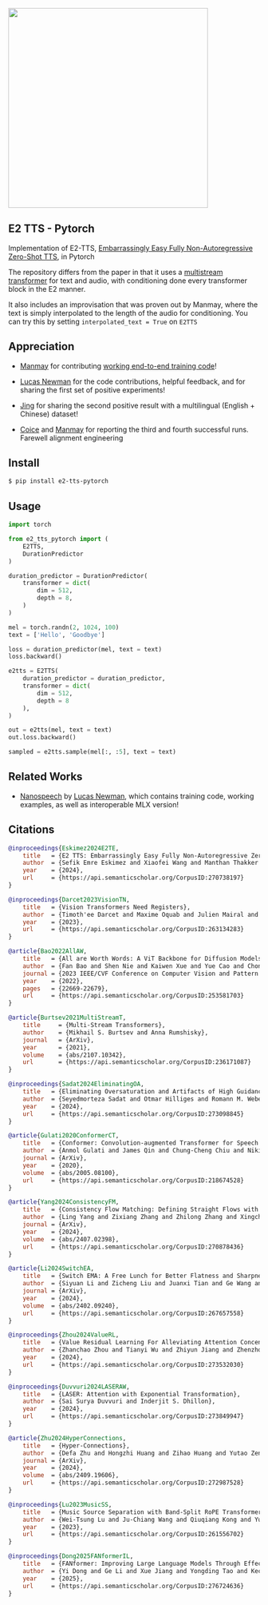 
<img src="./e2-tts.png" width="400px"></img>

## E2 TTS - Pytorch

Implementation of E2-TTS, <a href="https://arxiv.org/abs/2406.18009v1">Embarrassingly Easy Fully Non-Autoregressive Zero-Shot TTS</a>, in Pytorch

The repository differs from the paper in that it uses a <a href="https://arxiv.org/abs/2107.10342">multistream transformer</a> for text and audio, with conditioning done every transformer block in the E2 manner.

It also includes an improvisation that was proven out by Manmay, where the text is simply interpolated to the length of the audio for conditioning. You can try this by setting `interpolated_text = True` on `E2TTS`

## Appreciation

- <a href="https://github.com/manmay-nakhashi">Manmay</a> for contributing <a href="https://github.com/lucidrains/e2-tts-pytorch/pull/1">working end-to-end training code</a>!

- <a href="https://github.com/lucasnewman">Lucas Newman</a> for the code contributions, helpful feedback, and for sharing the first set of positive experiments!

- <a href="https://github.com/JingRH">Jing</a> for sharing the second positive result with a multilingual (English + Chinese) dataset!

- <a href="https://github.com/Coice">Coice</a> and <a href="https://github.com/manmay-nakhashi">Manmay</a> for reporting the third and fourth successful runs. Farewell alignment engineering

## Install

```bash
$ pip install e2-tts-pytorch
```

## Usage

```python
import torch

from e2_tts_pytorch import (
    E2TTS,
    DurationPredictor
)

duration_predictor = DurationPredictor(
    transformer = dict(
        dim = 512,
        depth = 8,
    )
)

mel = torch.randn(2, 1024, 100)
text = ['Hello', 'Goodbye']

loss = duration_predictor(mel, text = text)
loss.backward()

e2tts = E2TTS(
    duration_predictor = duration_predictor,
    transformer = dict(
        dim = 512,
        depth = 8        
    ),
)

out = e2tts(mel, text = text)
out.loss.backward()

sampled = e2tts.sample(mel[:, :5], text = text)

```

## Related Works

- [Nanospeech](https://github.com/lucasnewman/nanospeech) by [Lucas Newman](https://github.com/lucasnewman), which contains training code, working examples, as well as interoperable MLX version!

## Citations

```bibtex
@inproceedings{Eskimez2024E2TE,
    title   = {E2 TTS: Embarrassingly Easy Fully Non-Autoregressive Zero-Shot TTS},
    author  = {Sefik Emre Eskimez and Xiaofei Wang and Manthan Thakker and Canrun Li and Chung-Hsien Tsai and Zhen Xiao and Hemin Yang and Zirun Zhu and Min Tang and Xu Tan and Yanqing Liu and Sheng Zhao and Naoyuki Kanda},
    year    = {2024},
    url     = {https://api.semanticscholar.org/CorpusID:270738197}
}
```

```bibtex
@inproceedings{Darcet2023VisionTN,
    title   = {Vision Transformers Need Registers},
    author  = {Timoth'ee Darcet and Maxime Oquab and Julien Mairal and Piotr Bojanowski},
    year    = {2023},
    url     = {https://api.semanticscholar.org/CorpusID:263134283}
}
```

```bibtex
@article{Bao2022AllAW,
    title   = {All are Worth Words: A ViT Backbone for Diffusion Models},
    author  = {Fan Bao and Shen Nie and Kaiwen Xue and Yue Cao and Chongxuan Li and Hang Su and Jun Zhu},
    journal = {2023 IEEE/CVF Conference on Computer Vision and Pattern Recognition (CVPR)},
    year    = {2022},
    pages   = {22669-22679},
    url     = {https://api.semanticscholar.org/CorpusID:253581703}
}
```

```bibtex
@article{Burtsev2021MultiStreamT,
    title     = {Multi-Stream Transformers},
    author    = {Mikhail S. Burtsev and Anna Rumshisky},
    journal   = {ArXiv},
    year      = {2021},
    volume    = {abs/2107.10342},
    url       = {https://api.semanticscholar.org/CorpusID:236171087}
}
```

```bibtex
@inproceedings{Sadat2024EliminatingOA,
    title   = {Eliminating Oversaturation and Artifacts of High Guidance Scales in Diffusion Models},
    author  = {Seyedmorteza Sadat and Otmar Hilliges and Romann M. Weber},
    year    = {2024},
    url     = {https://api.semanticscholar.org/CorpusID:273098845}
}
```

```bibtex
@article{Gulati2020ConformerCT,
    title   = {Conformer: Convolution-augmented Transformer for Speech Recognition},
    author  = {Anmol Gulati and James Qin and Chung-Cheng Chiu and Niki Parmar and Yu Zhang and Jiahui Yu and Wei Han and Shibo Wang and Zhengdong Zhang and Yonghui Wu and Ruoming Pang},
    journal = {ArXiv},
    year    = {2020},
    volume  = {abs/2005.08100},
    url     = {https://api.semanticscholar.org/CorpusID:218674528}
}
```

```bibtex
@article{Yang2024ConsistencyFM,
    title   = {Consistency Flow Matching: Defining Straight Flows with Velocity Consistency},
    author  = {Ling Yang and Zixiang Zhang and Zhilong Zhang and Xingchao Liu and Minkai Xu and Wentao Zhang and Chenlin Meng and Stefano Ermon and Bin Cui},
    journal = {ArXiv},
    year    = {2024},
    volume  = {abs/2407.02398},
    url     = {https://api.semanticscholar.org/CorpusID:270878436}
}
```

```bibtex
@article{Li2024SwitchEA,
    title   = {Switch EMA: A Free Lunch for Better Flatness and Sharpness},
    author  = {Siyuan Li and Zicheng Liu and Juanxi Tian and Ge Wang and Zedong Wang and Weiyang Jin and Di Wu and Cheng Tan and Tao Lin and Yang Liu and Baigui Sun and Stan Z. Li},
    journal = {ArXiv},
    year    = {2024},
    volume  = {abs/2402.09240},
    url     = {https://api.semanticscholar.org/CorpusID:267657558}
}
```

```bibtex
@inproceedings{Zhou2024ValueRL,
    title   = {Value Residual Learning For Alleviating Attention Concentration In Transformers},
    author  = {Zhanchao Zhou and Tianyi Wu and Zhiyun Jiang and Zhenzhong Lan},
    year    = {2024},
    url     = {https://api.semanticscholar.org/CorpusID:273532030}
}
```

```bibtex
@inproceedings{Duvvuri2024LASERAW,
    title   = {LASER: Attention with Exponential Transformation},
    author  = {Sai Surya Duvvuri and Inderjit S. Dhillon},
    year    = {2024},
    url     = {https://api.semanticscholar.org/CorpusID:273849947}
}
```

```bibtex
@article{Zhu2024HyperConnections,
    title   = {Hyper-Connections},
    author  = {Defa Zhu and Hongzhi Huang and Zihao Huang and Yutao Zeng and Yunyao Mao and Banggu Wu and Qiyang Min and Xun Zhou},
    journal = {ArXiv},
    year    = {2024},
    volume  = {abs/2409.19606},
    url     = {https://api.semanticscholar.org/CorpusID:272987528}
}
```

```bibtex
@inproceedings{Lu2023MusicSS,
    title   = {Music Source Separation with Band-Split RoPE Transformer},
    author  = {Wei-Tsung Lu and Ju-Chiang Wang and Qiuqiang Kong and Yun-Ning Hung},
    year    = {2023},
    url     = {https://api.semanticscholar.org/CorpusID:261556702}
}
```

```bibtex
@inproceedings{Dong2025FANformerIL,
    title   = {FANformer: Improving Large Language Models Through Effective Periodicity Modeling},
    author  = {Yi Dong and Ge Li and Xue Jiang and Yongding Tao and Kechi Zhang and Hao Zhu and Huanyu Liu and Jiazheng Ding and Jia Li and Jinliang Deng and Hong Mei},
    year    = {2025},
    url     = {https://api.semanticscholar.org/CorpusID:276724636}
}
```
